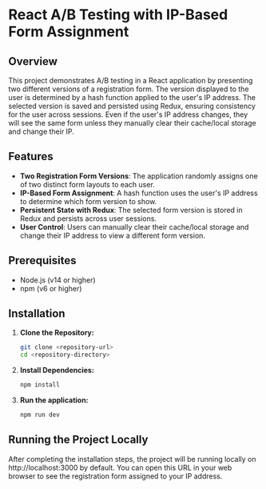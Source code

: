 # React A/B Testing with IP-Based Form Assignment

## Overview
This project demonstrates A/B testing in a React application by presenting two different versions of a registration form. The version displayed to the user is determined by a hash function applied to the user's IP address. The selected version is saved and persisted using Redux, ensuring consistency for the user across sessions. Even if the user's IP address changes, they will see the same form unless they manually clear their cache/local storage and change their IP.

## Features
- **Two Registration Form Versions**: The application randomly assigns one of two distinct form layouts to each user.
- **IP-Based Form Assignment**: A hash function uses the user's IP address to determine which form version to show.
- **Persistent State with Redux**: The selected form version is stored in Redux and persists across user sessions.
- **User Control**: Users can manually clear their cache/local storage and change their IP address to view a different form version.

## Prerequisites
- Node.js (v14 or higher)
- npm (v6 or higher)

## Installation

1. **Clone the Repository:**
   ```bash
   git clone <repository-url>
   cd <repository-directory>

2. **Install Dependencies:**
   ```bash
   npm install

1. **Run the application:**
   ```bash
   npm run dev

## Running the Project Locally

After completing the installation steps, the project will be running locally on http://localhost:3000 by default. You can open this URL in your web browser to see the registration form assigned to your IP address.